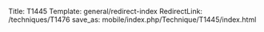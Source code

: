 Title: T1445
Template: general/redirect-index
RedirectLink: /techniques/T1476
save_as: mobile/index.php/Technique/T1445/index.html